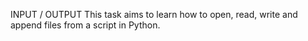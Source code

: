 INPUT / OUTPUT
This task aims to learn how to open, read, write and append files from a script in Python.
